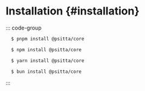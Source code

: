 # Installation {#installation}

::: code-group

```sh [pnpm]
  $ pnpm install @psitta/core
```

```sh [npm]
  $ npm install @psitta/core
```

```sh [yarn]
  $ yarn install @psitta/core
```

```sh [bun]
  $ bun install @psitta/core
```

:::
